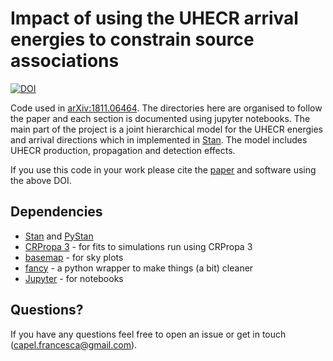 # Impact of using the UHECR arrival energies to constrain source associations

[![DOI](https://zenodo.org/badge/166797043.svg)](https://zenodo.org/badge/latestdoi/166797043)

Code used in [arXiv:1811.06464](https://arxiv.org/abs/1811.06464). The directories here are organised to follow the paper and 
each section is documented using jupyter notebooks. The main part of the project is a joint hierarchical model for the UHECR 
energies and arrival directions which in implemented in [Stan](https://mc-stan.org). The model includes UHECR production, 
propagation and detection effects.

If you use this code in your work please cite the [paper](https://arxiv.org/abs/1811.06464) and software using the above DOI.

## Dependencies

* [Stan](https://mc-stan.org) and [PyStan](https://pystan.readthedocs.io/en/latest/)
* [CRPropa 3](https://github.com/CRPropa/CRPropa3) - for fits to simulations run using CRPropa 3
* [basemap](https://matplotlib.org/basemap/users/installing.html) - for sky plots
* [fancy](https://github.com/cescalara/fancy) - a python wrapper to make things (a bit) cleaner
* [Jupyter](https://jupyter.org) - for notebooks

## Questions?

If you have any questions feel free to open an issue or get in touch (capel.francesca@gmail.com).
